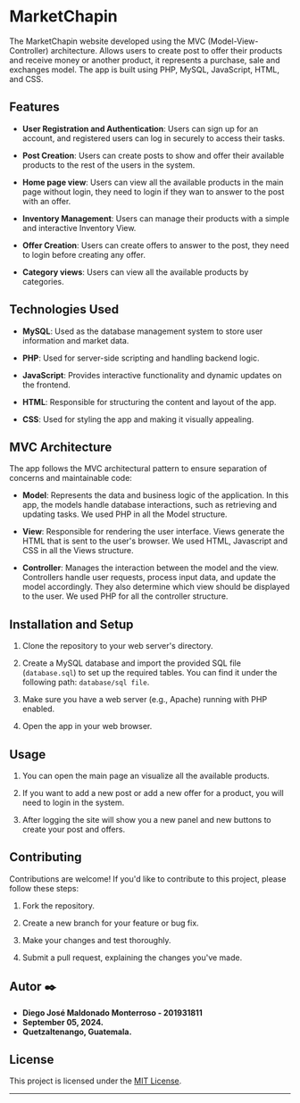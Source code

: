 # MarketChapin

The MarketChapin website developed using the MVC (Model-View-Controller) architecture. 
Allows users to create post to offer their products and receive money or another product,
it represents a purchase, sale and exchanges model.
The app is built using PHP, MySQL, JavaScript, HTML, and CSS.

## Features

- **User Registration and Authentication**: Users can sign up for an account, and registered users can log in securely to access their tasks.

- **Post Creation**: Users can create posts to show and offer their available products to the rest of the users in the system.

- **Home page view**: Users can view all the available products in the main page without login, they need to login if they wan to answer to the post with an offer.

- **Inventory Management**: Users can manage their products with a simple and interactive Inventory View.

- **Offer Creation**: Users can create offers to answer to the post, they need to login before creating any offer.

- **Category views**: Users can view all the available products by categories.


## Technologies Used

- **MySQL**: Used as the database management system to store user information and market data.

- **PHP**: Used for server-side scripting and handling backend logic.

- **JavaScript**: Provides interactive functionality and dynamic updates on the frontend.

- **HTML**: Responsible for structuring the content and layout of the app.

- **CSS**: Used for styling the app and making it visually appealing.

## MVC Architecture

The app follows the MVC architectural pattern to ensure separation of concerns and maintainable code:

- **Model**: Represents the data and business logic of the application. In this app, the models handle database interactions, such as retrieving and updating tasks.
We used PHP in all the Model structure.

- **View**: Responsible for rendering the user interface. Views generate the HTML that is sent to the user's browser.
We used HTML, Javascript and CSS in all the Views structure.

- **Controller**: Manages the interaction between the model and the view. Controllers handle user requests, process input data, and update the model accordingly. They also determine which view should be displayed to the user.
We used PHP for all the controller structure.

## Installation and Setup

1. Clone the repository to your web server's directory.

2. Create a MySQL database and import the provided SQL file (`database.sql`) to set up the required tables.
You can find it under the following path: `database/sql file`.

3. Make sure you have a web server (e.g., Apache) running with PHP enabled.

4. Open the app in your web browser.

## Usage

1. You can open the main page an visualize all the available products.

2. If you want to add a new post or add a new offer for a product, you will need to login in the system.

3. After logging the site will show you a new panel and new buttons to create your post and offers.

## Contributing

Contributions are welcome! If you'd like to contribute to this project, please follow these steps:

1. Fork the repository.

2. Create a new branch for your feature or bug fix.

3. Make your changes and test thoroughly.

4. Submit a pull request, explaining the changes you've made.

## Autor ✒️

* **Diego José Maldonado Monterroso - 201931811**
* **September 05, 2024.**
* **Quetzaltenango, Guatemala.**

## License

This project is licensed under the [MIT License](LICENSE).

---